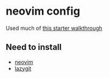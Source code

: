 # neovim config

Used much of [this starter walkthrough](https://www.josean.com/posts/how-to-setup-neovim-2024)

## Need to install

- [neovim](https://neovim.io/)
- [lazygit](https://github.com/jesseduffield/lazygit)
